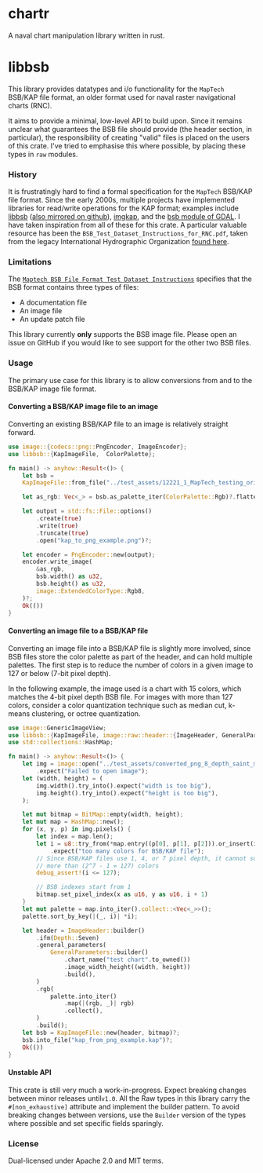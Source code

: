 # chartr
A naval chart manipulation library written in rust.

<!-- cargo-rdme start -->

# libbsb


This library provides datatypes and i/o functionality for the `MapTech` BSB/KAP file format, an
older format used for naval raster navigational charts (RNC).

It aims to provide a minimal, low-level API to build upon. Since it remains unclear what guarantees the BSB file
should provide (the header section, in particular), the responsibility of creating "valid" files is placed on the users of this crate.
I've tried to emphasise this where possible, by placing these types in `raw` modules.

### History

It is frustratingly hard to find a formal specification for the `MapTech` BSB/KAP file format. Since the early
2000s, multiple projects have implemented libraries for read/write operations for the KAP format; examples
include [libbsb](https://libbsb.sourceforge.net/) ([also mirrored on github](https://github.com/nohal/libbsb)), [imgkap](https://github.com/nohal/imgkap),
and the [bsb module of GDAL](https://github.com/OSGeo/gdal/tree/master/frmts/bsb). I have taken
inspiration from all of these for this crate. A particular valuable resource has been the `BSB_Test_Dataset_Instructions_for_RNC.pdf`, taken from the legacy
International Hydrographic Organization [found here](https://legacy.iho.int/mtg_docs/com_wg/HSSC/HSSC3/S-64_Edition_2.0.0/RNC_Test_Data_Sets/BSB_TDS/BSB_Test_Dataset_Instructions_for_RNC.pdf).


### Limitations

The [`Maptech BSB File Format Test Dataset Instructions`](https://legacy.iho.int/mtg_docs/com_wg/HSSC/HSSC3/S-64_Edition_2.0.0/RNC_Test_Data_Sets/BSB_TDS/BSB_Test_Dataset_Instructions_for_RNC.pdf) specifies that the BSB format contains three types of files:
- A documentation file
- An image file
- An update patch file

This library currently **only** supports the BSB image file. Please open an issue on GitHub if
you would like to see support for the other two BSB files.

### Usage

The primary use case for this library is to allow conversions from and to the BSB/KAP image file format.

#### Converting a BSB/KAP image file to an image

Converting an existing BSB/KAP file to an image is relatively straight forward.

```rust
use image::{codecs::png::PngEncoder, ImageEncoder};
use libbsb::{KapImageFile,  ColorPalette};

fn main() -> anyhow::Result<()> {
    let bsb =
    KapImageFile::from_file("../test_assets/12221_1_MapTech_testing_origin.kap")?;

    let as_rgb: Vec<_> = bsb.as_palette_iter(ColorPalette::Rgb)?.flatten().collect();

    let output = std::fs::File::options()
        .create(true)
        .write(true)
        .truncate(true)
        .open("kap_to_png_example.png")?;

    let encoder = PngEncoder::new(output);
    encoder.write_image(
        &as_rgb,
        bsb.width() as u32,
        bsb.height() as u32,
        image::ExtendedColorType::Rgb8,
    )?;
    Ok(())
}
```

#### Converting an image file to a BSB/KAP file

Converting an image file into a BSB/KAP file is slightly more involved, since BSB files store
the color palette as part of the header, and can hold multiple palettes. The first step is to
reduce the number of colors in a given image to 127 or below (7-bit pixel depth).

In the following example, the image used is a chart with 15 colors, which matches the 4-bit
pixel depth BSB file. For images with more than 127 colors,
consider a color quantization technique such as median cut, k-means clustering, or octree quantization.

```rust
use image::GenericImageView;
use libbsb::{KapImageFile, image::raw::header::{ImageHeader, GeneralParameters}, image::BitMap, Depth};
use std::collections::HashMap;

fn main() -> anyhow::Result<()> {
    let img = image::open("../test_assets/converted_png_8_depth_saint_malo.png")
        .expect("Failed to open image");
    let (width, height) = (
        img.width().try_into().expect("width is too big"),
        img.height().try_into().expect("height is too big"),
    );

    let mut bitmap = BitMap::empty(width, height);
    let mut map = HashMap::new();
    for (x, y, p) in img.pixels() {
        let index = map.len();
        let i = u8::try_from(*map.entry((p[0], p[1], p[2])).or_insert(index))
            .expect("too many colors for BSB/KAP file");
        // Since BSB/KAP files use 1, 4, or 7 pixel depth, it cannot support
        // more than (2^7 - 1 = 127) colors
        debug_assert!(i <= 127);

        // BSB indexes start from 1
        bitmap.set_pixel_index(x as u16, y as u16, i + 1)
    }
    let mut palette = map.into_iter().collect::<Vec<_>>();
    palette.sort_by_key(|(_, i)| *i);

    let header = ImageHeader::builder()
        .ifm(Depth::Seven)
        .general_parameters(
            GeneralParameters::builder()
                .chart_name("test chart".to_owned())
                .image_width_height((width, height))
                .build(),
        )
        .rgb(
            palette.into_iter()
                .map(|(rgb, _)| rgb)
                .collect(),
        )
        .build();
    let bsb = KapImageFile::new(header, bitmap)?;
    bsb.into_file("kap_from_png_example.kap")?;
    Ok(())
}
```

#### Unstable API

This crate is still very much a work-in-progress. Expect breaking changes between minor
releases until`v1.0`. All the Raw types in this library carry the `#[non_exhaustive]`
attribute and implement the builder pattern. To avoid breaking changes between versions, use
the `Builder` version of the types where possible and set specific fields sparingly.

### License

Dual-licensed under Apache 2.0 and MIT terms.

<!-- cargo-rdme end -->
